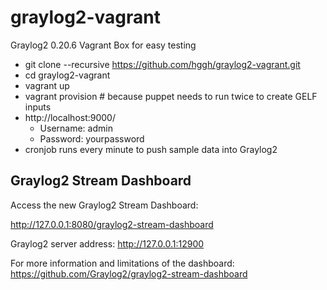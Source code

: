 graylog2-vagrant
================

Graylog2 0.20.6 Vagrant Box for easy testing

 * git clone --recursive https://github.com/hggh/graylog2-vagrant.git
 * cd graylog2-vagrant
 * vagrant up
 * vagrant provision # because puppet needs to run twice to create GELF inputs
 * http://localhost:9000/
   * Username: admin
   * Password: yourpassword
 * cronjob runs every minute to push sample data into Graylog2


Graylog2 Stream Dashboard
------------------------------

Access the new Graylog2 Stream Dashboard:

http://127.0.0.1:8080/graylog2-stream-dashboard

Graylog2 server address: http://127.0.0.1:12900

For more information and limitations of the dashboard: https://github.com/Graylog2/graylog2-stream-dashboard
